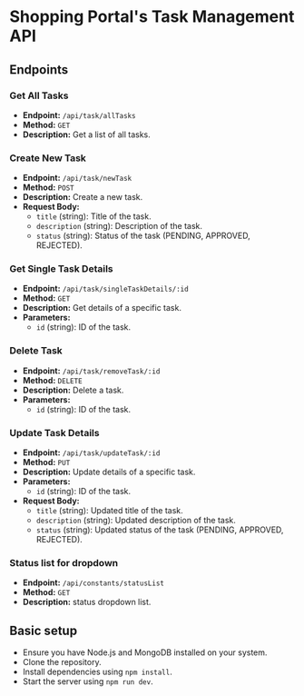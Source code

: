 
# Shopping Portal's Task Management API

## Endpoints

### Get All Tasks
- **Endpoint:** `/api/task/allTasks`
- **Method:** `GET`
- **Description:** Get a list of all tasks.

### Create New Task
- **Endpoint:** `/api/task/newTask`
- **Method:** `POST`
- **Description:** Create a new task.
- **Request Body:**
  - `title` (string): Title of the task.
  - `description` (string): Description of the task.
  - `status` (string): Status of the task (PENDING, APPROVED, REJECTED).

### Get Single Task Details
- **Endpoint:** `/api/task/singleTaskDetails/:id`
- **Method:** `GET`
- **Description:** Get details of a specific task.
- **Parameters:**
  - `id` (string): ID of the task.

### Delete Task
- **Endpoint:** `/api/task/removeTask/:id`
- **Method:** `DELETE`
- **Description:** Delete a task.
- **Parameters:**
  - `id` (string): ID of the task.

### Update Task Details
- **Endpoint:** `/api/task/updateTask/:id`
- **Method:** `PUT`
- **Description:** Update details of a specific task.
- **Parameters:**
  - `id` (string): ID of the task.
- **Request Body:**
  - `title` (string): Updated title of the task.
  - `description` (string): Updated description of the task.
  - `status` (string): Updated status of the task (PENDING, APPROVED, REJECTED).

### Status list for dropdown 
- **Endpoint:** `/api/constants/statusList`
- **Method:** `GET`
- **Description:** status dropdown list.

## Basic setup
- Ensure you have Node.js and MongoDB installed on your system.
- Clone the repository.
- Install dependencies using `npm install`.
- Start the server using `npm run dev`.



